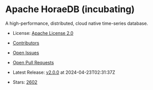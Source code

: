 # Apache HoraeDB (incubating)

A high-performance, distributed, cloud native time-series database.
- License: [Apache License 2.0](https://spdx.org/licenses/Apache-2.0.html)

- [Contributors](https://github.com/apache/horaedb/graphs/contributors)
- [Open Issues](https://github.com/apache/horaedb/issues?q=sort%3Aupdated-desc+is%3Aissue+is%3Aopen)
- [Open Pull Requests](https://github.com/apache/horaedb/pulls?q=sort%3Aupdated-desc+is%3Apr+is%3Aopen)
- Latest Release: [v2.0.0](https://github.com/apache/horaedb/releases/tag/v2.0.0) at 2024-04-23T02:31:37Z

- Stars: [2602](https://github.com/apache/horaedb/stargazers)

